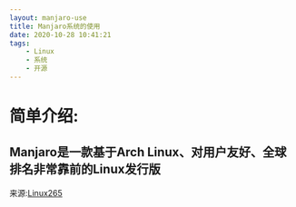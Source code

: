 ```yaml
---
layout: manjaro-use
title: Manjaro系统的使用
date: 2020-10-28 10:41:21
tags:
    - Linux
    - 系统
    - 开源
---
```

# 简单介绍:
## Manjaro是一款基于Arch Linux、对用户友好、全球排名非常靠前的Linux发行版  
来源:[Linux265](https://linux265.com/distro.php?id=26)


